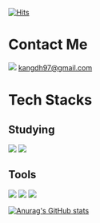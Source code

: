 [![Hits](https://hits.seeyoufarm.com/api/count/incr/badge.svg?url=https%3A%2F%2Fgithub.com%2Fcodesparrow12&count_bg=%2379C83D&title_bg=%23555555&icon=github.svg&icon_color=%23FFFFFF&title=hits&edge_flat=false)](https://hits.seeyoufarm.com)

# Contact Me
<img src="https://img.shields.io/badge/Gmail-EA4335?style=flat-square&logo=Gmail&logoColor=white"/> kangdh97@gmail.com


# Tech Stacks

## Studying
<img src="https://img.shields.io/badge/Swift-F05138?style=flat-square&logo=swift&logoColor=white"/> <img src="https://img.shields.io/badge/HTML5-E34F26?style=flat-square&logo=html5&logoColor=white"/>


## Tools
<img src="https://img.shields.io/badge/VSCode-007ACC?style=flat-square&logo=visualstudiocode&logoColor=white"/> <img src="https://img.shields.io/badge/GitHub-181717?style=flat-square&logo=github&logoColor=white"/> <img src="https://img.shields.io/badge/Xcode-147EFB?style=flat-square&logo=Xcode&logoColor=white"/>

[![Anurag's GitHub stats](https://github-readme-stats.vercel.app/api?username=codesparrow12&show_icons=true&theme=radica)](https://github.com/codesparrow12/github-readme-stats)
